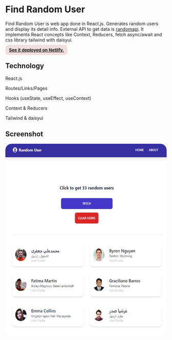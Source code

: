 # Find Random User

<p>Find Random User is web app done in React.js. Generates random users and display its detail info. External API to get data is <a href="https://randomuser.me/" target="_blank" rel="noopener noreferrer">randomapi</a>. It implements React concepts like Context, Reducers, fetch async/await and css library tailwind with daisyui.</p>

<div><a href="https://transcendent-cassata-b9c7fd.netlify.app/" target="_blank" rel="noopener noreferrer"
    style="padding:0.5rem 0.7rem;
    color: black;
    background: #F1DEDE;
    border-radius:10px;
    font-size:0.85rem;
    font-weight:600;
    display:inline;">See it deployed on Netlify.</a> 
</div>

## Technology

<p>React.js</p>
<p>Routes/Links/Pages</p>
<p>Hooks (useState, useEffect, useContext)</p>
<p>Context & Reducers</p>
<p>Tailwind & daisyui</p>

## Screenshot

<img src="/screenshot.jpg" height="600" style="border-radius:20px;margin-bottom:2rem;" />
